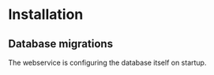 # Installation

## Database migrations

The webservice is configuring the database itself on startup.
